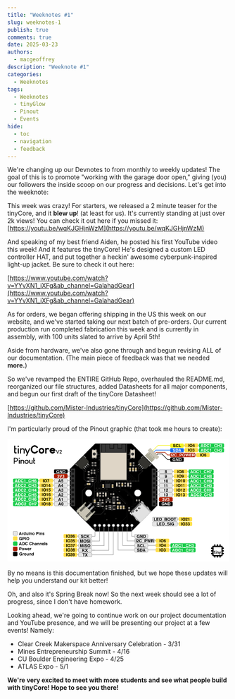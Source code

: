 ```yaml
---
title: "Weeknotes #1"
slug: weeknotes-1
publish: true
comments: true
date: 2025-03-23
authors: 
  - macgeoffrey
description: "Weeknote #1"
categories:
  - Weeknotes
tags:
  - Weeknotes
  - tinyGlow
  - Pinout
  - Events
hide:
  - toc
  - navigation
  - feedback
---
```


We're changing up our Devnotes to from monthly to weekly updates! The goal of this is to promote "working with the garage door open," giving (you) our followers the inside scoop on our progress and decisions. Let's get into the weeknote:

This week was crazy! For starters, we released a 2 minute teaser for the tinyCore, and it **blew up**! (at least for us). It's currently standing at just over 2k views! You can check it out here if you missed it: [https://youtu.be/wqKJGHjnWzM](https://youtu.be/wqKJGHjnWzM)

<!-- more -->

And speaking of my best friend Aiden, he posted his first YouTube video this week! And it features the tinyCore! He's designed a custom LED controller HAT, and put together a heckin' awesome cyberpunk-inspired light-up jacket. Be sure to check it out here:

[https://www.youtube.com/watch?v=YYvXN1_iXFg&ab_channel=GalahadGear](https://www.youtube.com/watch?v=YYvXN1_iXFg&ab_channel=GalahadGear)

As for orders, we began offering shipping in the US this week on our website, and we've started taking our next batch of pre-orders. Our current production run completed fabrication this week and is currently in assembly, with 100 units slated to arrive by April 5th!

Aside from hardware, we've also gone through and begun revising ALL of our documentation. (The main piece of feedback was that we needed **more.**)

So we've revamped the ENTIRE GitHub Repo, overhauled the README.md, reorganized our file structures, added Datasheets for all major components, and begun our first draft of the tinyCore Datasheet!

[https://github.com/Mister-Industries/tinyCore](https://github.com/Mister-Industries/tinyCore)

I'm particularly proud of the Pinout graphic (that took me hours to create):

  ![tinyCoreV2Pinout](weeknotes-1/tinyCoreV2Pinout.png)

By no means is this documentation finished, but we hope these updates will help you understand our kit better!

Oh, and also it's Spring Break now! So the next week should see a lot of progress, since I don't have homework.

Looking ahead, we're going to continue work on our project documentation and YouTube presence, and we will be presenting our project at a few events! Namely:

- Clear Creek Makerspace Anniversary Celebration - 3/31
- Mines Entrepreneurship Summit - 4/16
- CU Boulder Engineering Expo - 4/25
- ATLAS Expo - 5/1

**We're very excited to meet with more students and see what people build with tinyCore! Hope to see you there!**